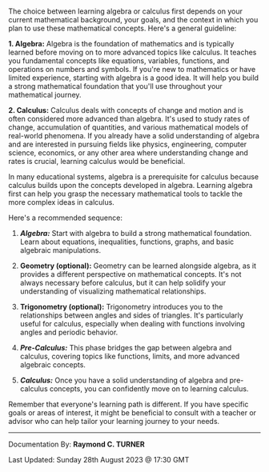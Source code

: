 #  

The choice between learning algebra or calculus first depends on your current mathematical background, your goals, and the context in which you plan to use these mathematical concepts. Here's a general guideline:

**1. Algebra:**
Algebra is the foundation of mathematics and is typically learned before moving on to more advanced topics like calculus. It teaches you fundamental concepts like equations, variables, functions, and operations on numbers and symbols. If you're new to mathematics or have limited experience, starting with algebra is a good idea. It will help you build a strong mathematical foundation that you'll use throughout your mathematical journey.

**2. Calculus:**
Calculus deals with concepts of change and motion and is often considered more advanced than algebra. It's used to study rates of change, accumulation of quantities, and various mathematical models of real-world phenomena. If you already have a solid understanding of algebra and are interested in pursuing fields like physics, engineering, computer science, economics, or any other area where understanding change and rates is crucial, learning calculus would be beneficial.

In many educational systems, algebra is a prerequisite for calculus because calculus builds upon the concepts developed in algebra. Learning algebra first can help you grasp the necessary mathematical tools to tackle the more complex ideas in calculus.

Here's a recommended sequence:

1. ***Algebra:*** Start with algebra to build a strong mathematical foundation. Learn about equations, inequalities, functions, graphs, and basic algebraic manipulations.

2. **Geometry (optional):** Geometry can be learned alongside algebra, as it provides a different perspective on mathematical concepts. It's not always necessary before calculus, but it can help solidify your understanding of visualizing mathematical relationships.

3. **Trigonometry (optional):** Trigonometry introduces you to the relationships between angles and sides of triangles. It's particularly useful for calculus, especially when dealing with functions involving angles and periodic behavior.

4. ***Pre-Calculus:*** This phase bridges the gap between algebra and calculus, covering topics like functions, limits, and more advanced algebraic concepts.

5. ***Calculus:*** Once you have a solid understanding of algebra and pre-calculus concepts, you can confidently move on to learning calculus.

Remember that everyone's learning path is different. If you have specific goals or areas of interest, it might be beneficial to consult with a teacher or advisor who can help tailor your learning journey to your needs.

---

Documentation By: **Raymond C. TURNER**

Last Updated: Sunday 28th August 2023 @ 17:30 GMT